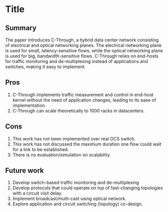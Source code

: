 # Title

## Summary
The paper introduces C-Through, a hybrid data center network consisting of electrical and optical networking planes. The electrical networking plane is used for small, latency-sensitive flows, while the optical networking plane is used for big, bandwidth-sensitive flows. C-Through relies on end-hosts for traffic monitoring and de-multiplexing instead of applications and switches, making it easy to implement.

## Pros
1. C-Through implements traffic measurement and control in end-host kernel without the need of application changes, leading to its ease of implementation.
2. C-Through can scale theoretically to 1000 racks in datacenters.

## Cons
1. This work has not been implemented over real OCS switch.
2. This work has not discussed the maximum duration one flow could wait for a link to be established.
3. There is no evaluation/simulation on scalability.

## Future work
1. Develop switch-based traffic monitoring and de-multiplexing
2. Develop protocols that could operate on top of fast-changing topologies with a circuit visit delay.
3. Implement broadcast/multi-cast using optical network.
4. Explore application and circuit switching (topology) co-design.


